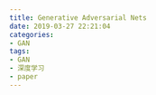 ```yaml
---
title: Generative Adversarial Nets
date: 2019-03-27 22:21:04
categories:
- GAN
tags:
- GAN
- 深度学习
- paper
---
```

